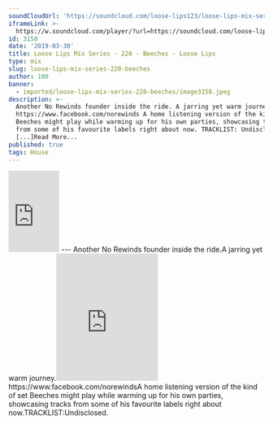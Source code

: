 ```yaml
---
soundCloudUrl: 'https://soundcloud.com/loose-lips123/loose-lips-mix-series-120-beeches'
iframeLink: >-
  https://w.soundcloud.com/player/?url=https://soundcloud.com/loose-lips123/loose-lips-mix-series-120-beeches&color=00aabb&auto_play=false&hide_related=false&show_comments=true&show_user=true&show_reposts=false
id: 3158
date: '2019-03-30'
title: Loose Lips Mix Series - 220 - Beeches - Loose Lips
type: mix
slug: loose-lips-mix-series-220-beeches
author: 100
banner:
  - imported/loose-lips-mix-series-220-beeches/image3158.jpeg
description: >-
  Another No Rewinds founder inside the ride. A jarring yet warm journey.
  https://www.facebook.com/norewinds A home listening version of the kind of set
  Beeches might play while warming up for his own parties, showcasing tracks
  from some of his favourite labels right about now. TRACKLIST: Undisclosed.
  [...]Read More...
published: true
tags: House
---
```

<iframe id="sc-widget" title="title" width="100" height="160" scrolling="no" frameborder="yes" allow="autoplay" src="https://w.soundcloud.com/player/?url=https://soundcloud.com/loose-lips123/loose-lips-mix-series-120-beeches&amp;color=00aabb&amp;auto_play=false&amp;hide_related=false&amp;show_comments=true&amp;show_user=true&amp;show_reposts=false"></iframe>
---
Another No Rewinds founder inside the ride.A jarring yet warm journey.<iframe loading="lazy" title="Beeches" width="200" height="250" src="https://www.mixcloud.com/widget/follow/?u=https%3A%2F%2Fwww.mixcloud.com%2Fbeechesdj%2F" frameborder="0"></iframe>  
https://www.facebook.com/norewindsA home listening version of the kind of set Beeches might play while warming up for his own parties, showcasing tracks from some of his favourite labels right about now.TRACKLIST:Undisclosed.